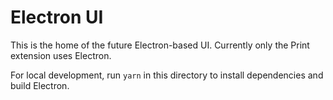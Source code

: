Electron UI
===========

This is the home of the future Electron-based UI.  Currently only the Print extension uses Electron.

For local development, run `yarn` in this directory to install dependencies and build Electron.
